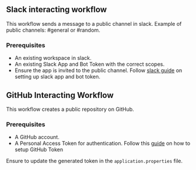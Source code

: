 ## Slack interacting workflow

This workflow sends a message to a public channel in slack. Example of public channels: #general or #random.

### Prerequisites

* An existing workspace in slack.
* An existing Slack App and Bot Token with the correct scopes.
* Ensure the app is invited to the public channel.
  Follow [slack guide](https://api.slack.com/tutorials/tracks/getting-a-token) on setting up slack app and bot token.

## GitHub Interacting Workflow

This workflow creates a public repository on GitHub.

### Prerequisites

* A GitHub account.
* A Personal Access Token for authentication. Follow
  this [guide](https://docs.github.com/en/authentication/keeping-your-account-and-data-secure/managing-your-personal-access-tokens)
  on how to setup GitHub Token

Ensure to update the generated token in the `application.properties` file.
